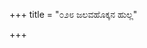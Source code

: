 +++
title = "೦೨೮ ಜಲವಹೊಕ್ಕನ ಹುಲ್ಲ"

+++
<div class="audioEmbed"  src="https://archive.org/download/kumAra-vyAsa-bhArata_kaGaPa_with_metadata/10_gadA__05__028_jalavahokkana_hulla.mp3" caption="ಗ-ಪ"></div>